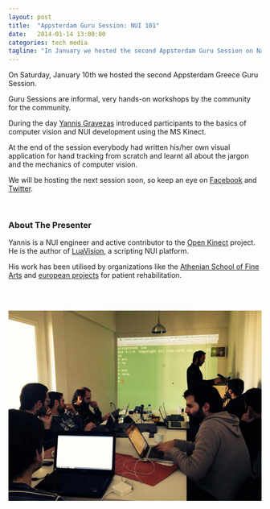 ```yaml
---
layout: post
title:  "Appsterdam Guru Session: NUI 101"
date:   2014-01-14 13:00:00
categories: tech media
tagline: "In January we hosted the second Appsterdam Guru Session on Natural User Interfaces with Yannis Gravezas"
---
```


On Saturday, January 10th we hosted the second Appsterdam Greece Guru Session.

Guru Sessions are informal, very hands-on workshops by the community for the community.

During the day [Yannis Gravezas] introduced participants to the basics of computer vision and NUI development using the MS Kinect.

At the end of the session everybody had written his/her own visual application for hand tracking from scratch and learnt all about the jargon and the mechanics of computer vision.

We will be hosting the next session soon, so keep an eye on [Facebook] and [Twitter].

<br>

### About The Presenter

Yannis is a NUI engineer and active contributor to the [Open Kinect] project. He is the author of [LuaVision], a scripting NUI platform.

His work has been utilised by organizations like the [Athenian School of Fine Arts] and [european projects] for patient rehabilitation.

<br>
<br>

![NUI Session](/images/NUI101/image1.jpg)


[Yannis Gravezas]: http://wizgrav.com/ 'Yannis Gravezas'
[Facebook]: https://facebook.com/StoneSoupGr 'Stone Soup on Facebook'
[Twitter]: https://twitter.com/StoneSoupGr 'Stone Soup on Twitter'
[Open Kinect]: http://openkinect.org/wiki/Main_Page 'Open Kinect'
[LuaVision]: https://github.com/LuaVision 'LuaVision'
[Athenian School of Fine Arts]: https://www.youtube.com/watch?v=uXRKgvox1xQ 'Athenian School of Fine Arts'
[european projects]: http://www.strokeback.eu/ 'european projects'



